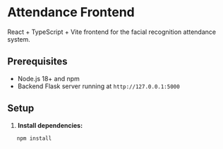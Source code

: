 # Attendance Frontend

React + TypeScript + Vite frontend for the facial recognition attendance system.

## Prerequisites

- Node.js 18+ and npm
- Backend Flask server running at `http://127.0.0.1:5000`

## Setup

1. **Install dependencies:**
```bash
   npm install

